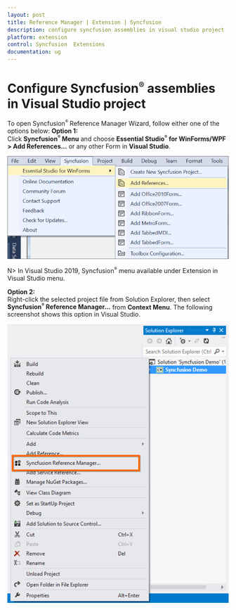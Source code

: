 ```yaml
---
layout: post
title: Reference Manager | Extension | Syncfusion
description: configure syncfusion assemblies in visual studio project
platform: extension
control: Syncfusion  Extensions
documentation: ug
---
```


# Configure Syncfusion<sup style="font-size:70%">&reg;</sup>  assemblies in Visual Studio project

To open Syncfusion<sup style="font-size:70%">&reg;</sup>  Reference Manager Wizard, follow either one of the options below:
**Option 1:**  
Click **Syncfusion<sup style="font-size:70%">&reg;</sup> Menu** and choose **Essential Studio<sup style="font-size:70%">&reg;</sup> for WinForms/WPF > Add References…** or any other Form in **Visual Studio**.

![Syncfusion Reference Manager via Syncfusion  Menu](Configure-Syncfusion-assemblies-in-Visual-Studio-project_images/Syncfusion_Menu_AddReference.png)

N> In Visual Studio 2019, Syncfusion<sup style="font-size:70%">&reg;</sup>  menu available under Extension in Visual Studio menu.

**Option 2:**  
Right-click the selected project file from Solution Explorer, then select **Syncfusion<sup style="font-size:70%">&reg;</sup> Reference Manager…** from **Context Menu**. The following screenshot shows this option in Visual Studio.   



![Syncfusion Reference Manager add-in](Configure-Syncfusion-assemblies-in-Visual-Studio-project_images/Configure-Syncfusion-assemblies-in-Visual-Studio-project-img1.png)



